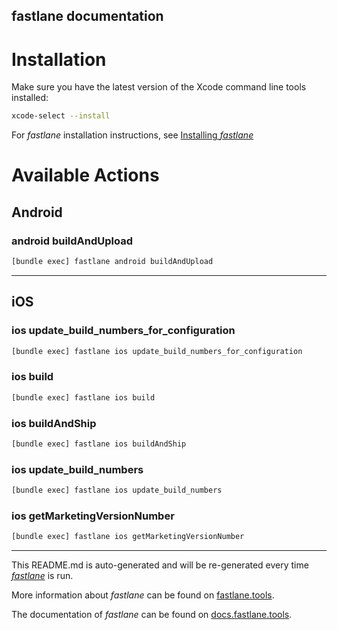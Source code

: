 fastlane documentation
----

# Installation

Make sure you have the latest version of the Xcode command line tools installed:

```sh
xcode-select --install
```

For _fastlane_ installation instructions, see [Installing _fastlane_](https://docs.fastlane.tools/#installing-fastlane)

# Available Actions

## Android

### android buildAndUpload

```sh
[bundle exec] fastlane android buildAndUpload
```



----


## iOS

### ios update_build_numbers_for_configuration

```sh
[bundle exec] fastlane ios update_build_numbers_for_configuration
```



### ios build

```sh
[bundle exec] fastlane ios build
```



### ios buildAndShip

```sh
[bundle exec] fastlane ios buildAndShip
```



### ios update_build_numbers

```sh
[bundle exec] fastlane ios update_build_numbers
```



### ios getMarketingVersionNumber

```sh
[bundle exec] fastlane ios getMarketingVersionNumber
```



----

This README.md is auto-generated and will be re-generated every time [_fastlane_](https://fastlane.tools) is run.

More information about _fastlane_ can be found on [fastlane.tools](https://fastlane.tools).

The documentation of _fastlane_ can be found on [docs.fastlane.tools](https://docs.fastlane.tools).
